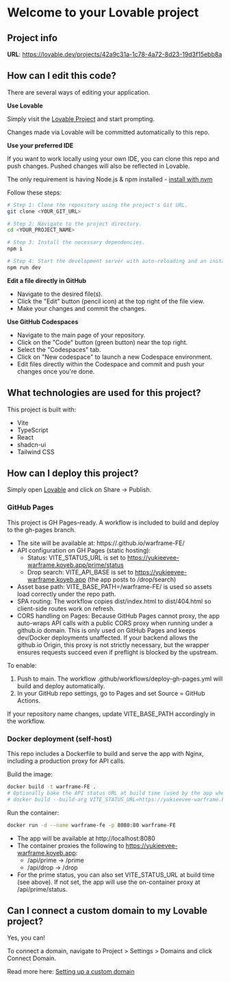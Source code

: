 # Welcome to your Lovable project

## Project info

**URL**: https://lovable.dev/projects/42a9c31a-1c78-4a72-8d23-19d3f15ebb8a

## How can I edit this code?

There are several ways of editing your application.

**Use Lovable**

Simply visit the [Lovable Project](https://lovable.dev/projects/42a9c31a-1c78-4a72-8d23-19d3f15ebb8a) and start prompting.

Changes made via Lovable will be committed automatically to this repo.

**Use your preferred IDE**

If you want to work locally using your own IDE, you can clone this repo and push changes. Pushed changes will also be reflected in Lovable.

The only requirement is having Node.js & npm installed - [install with nvm](https://github.com/nvm-sh/nvm#installing-and-updating)

Follow these steps:

```sh
# Step 1: Clone the repository using the project's Git URL.
git clone <YOUR_GIT_URL>

# Step 2: Navigate to the project directory.
cd <YOUR_PROJECT_NAME>

# Step 3: Install the necessary dependencies.
npm i

# Step 4: Start the development server with auto-reloading and an instant preview.
npm run dev
```

**Edit a file directly in GitHub**

- Navigate to the desired file(s).
- Click the "Edit" button (pencil icon) at the top right of the file view.
- Make your changes and commit the changes.

**Use GitHub Codespaces**

- Navigate to the main page of your repository.
- Click on the "Code" button (green button) near the top right.
- Select the "Codespaces" tab.
- Click on "New codespace" to launch a new Codespace environment.
- Edit files directly within the Codespace and commit and push your changes once you're done.

## What technologies are used for this project?

This project is built with:

- Vite
- TypeScript
- React
- shadcn-ui
- Tailwind CSS

## How can I deploy this project?

Simply open [Lovable](https://lovable.dev/projects/42a9c31a-1c78-4a72-8d23-19d3f15ebb8a) and click on Share -> Publish.

### GitHub Pages

This project is GH Pages–ready. A workflow is included to build and deploy to the gh-pages branch.

- The site will be available at: https://<your-github-username>.github.io/warframe-FE/
- API configuration on GH Pages (static hosting):
  - Status: VITE_STATUS_URL is set to https://yukieevee-warframe.koyeb.app/prime/status
  - Drop search: VITE_API_BASE is set to https://yukieevee-warframe.koyeb.app (the app posts to <base>/drop/search)
- Asset base path: VITE_BASE_PATH=/warframe-FE/ is used so assets load correctly under the repo path.
- SPA routing: The workflow copies dist/index.html to dist/404.html so client-side routes work on refresh.
- CORS handling on Pages: Because GitHub Pages cannot proxy, the app auto-wraps API calls with a public CORS proxy when running under a github.io domain. This is only used on GitHub Pages and keeps dev/Docker deployments unaffected. If your backend allows the github.io Origin, this proxy is not strictly necessary, but the wrapper ensures requests succeed even if preflight is blocked by the upstream.

To enable:
1. Push to main. The workflow .github/workflows/deploy-gh-pages.yml will build and deploy automatically.
2. In your GitHub repo settings, go to Pages and set Source = GitHub Actions.

If your repository name changes, update VITE_BASE_PATH accordingly in the workflow.

### Docker deployment (self-host)

This repo includes a Dockerfile to build and serve the app with Nginx, including a production proxy for API calls.

Build the image:

```sh
docker build -t warframe-FE .
# Optionally bake the API status URL at build time (used by the app when fetching prime status):
# docker build --build-arg VITE_STATUS_URL=https://yukieevee-warframe.koyeb.app/prime/status -t warframe-FE .
```

Run the container:

```sh
docker run -d --name warframe-fe -p 8080:80 warframe-FE
```

- The app will be available at http://localhost:8080
- The container proxies the following to https://yukieevee-warframe.koyeb.app:
  - /api/prime -> /prime
  - /api/drop -> /drop
- For the prime status, you can also set VITE_STATUS_URL at build time (see above). If not set, the app will use the on-container proxy at /api/prime/status.

## Can I connect a custom domain to my Lovable project?

Yes, you can!

To connect a domain, navigate to Project > Settings > Domains and click Connect Domain.

Read more here: [Setting up a custom domain](https://docs.lovable.dev/tips-tricks/custom-domain#step-by-step-guide)
